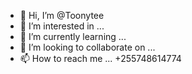 - 👋 Hi, I’m @Toonytee
- 👀 I’m interested in ...
- 🌱 I’m currently learning ...
- 💞️ I’m looking to collaborate on ...
- 📫 How to reach me ...
+255748614774
<!---
Toonytee/Toonytee is a ✨ special ✨ repository because its `README.md` (this file) appears on your GitHub profile.
You can click the Preview link to take a look at your changes.
--->

